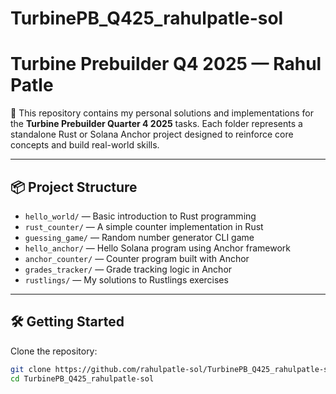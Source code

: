 # TurbinePB_Q425_rahulpatle-sol
# Turbine Prebuilder Q4 2025 — Rahul Patle

🚀 This repository contains my personal solutions and implementations for the **Turbine Prebuilder Quarter 4 2025** tasks. Each folder represents a standalone Rust or Solana Anchor project designed to reinforce core concepts and build real-world skills.

---

## 📦 Project Structure

- `hello_world/` — Basic introduction to Rust programming
- `rust_counter/` — A simple counter implementation in Rust
- `guessing_game/` — Random number generator CLI game
- `hello_anchor/` — Hello Solana program using Anchor framework
- `anchor_counter/` — Counter program built with Anchor
- `grades_tracker/` — Grade tracking logic in Anchor
- `rustlings/` — My solutions to Rustlings exercises

---

## 🛠️ Getting Started

Clone the repository:

```bash
git clone https://github.com/rahulpatle-sol/TurbinePB_Q425_rahulpatle-sol.git
cd TurbinePB_Q425_rahulpatle-sol
